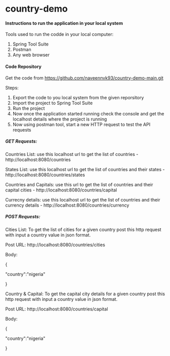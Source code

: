 # country-demo
#### Instructions to run the application in your local system

Tools used to run the codde in your local computer:
1. Spring Tool Suite
2. Postman
3. Any web browser

#### Code Repository
Get the code from https://github.com/naveennvk93/country-demo-main.git

Steps:
1. Export the code to you local system from the given reporsitory
2. Import the project to Spring Tool Suite
3. Run the project
4. Now once the application started running check the console and get the localhost details where the project is running
5. Now using postman tool, start a new HTTP request to test the API requests

##### GET Requests:
Countries List: use this localhost url to get the list of countries - http://localhost:8080/countries

States List: use this localhost url to get the list of countries and their states - http://localhost:8080/countries/states

Countries and Capitals: use this url to get the list of countries and their capital cities - http://localhost:8080/countries/capital

Currecny details: use this localhost url to get the list of countries and their currency details - http://localhost:8080/countries/currency

##### POST Requests:
Cities List: To get the list of cities for a given country post this http request with input a country value in json format.

Post URL: http://localhost:8080/countries/cities

Body: 

{
        
   "country":"nigeria"
      
}

Country & Capital: To get the capital city details for a given country post this http request with input a country value in json format.

Post URL: http://localhost:8080/countries/capital

Body: 

{
        
   "country":"nigeria"
      
}
